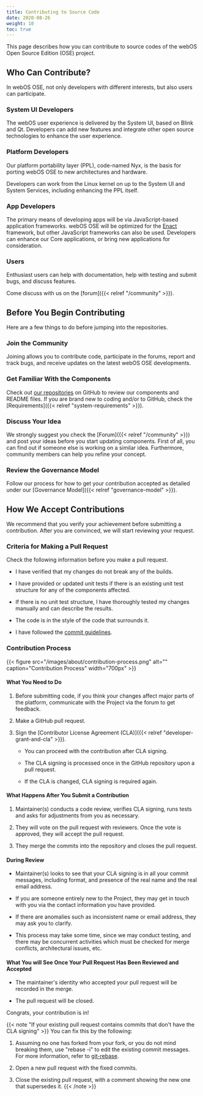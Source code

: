 ```yaml
---
title: Contributing to Source Code
date: 2020-08-26
weight: 10
toc: true
---
```


This page describes how you can contribute to source codes of the webOS Open Source Edition (OSE) project.

## Who Can Contribute?

In webOS OSE, not only developers with different interests, but also users can participate.

### System UI Developers

The webOS user experience is delivered by the System UI, based on Blink and Qt. Developers can add new features and integrate other open source technologies to enhance the user experience.

### Platform Developers

Our platform portability layer (PPL), code-named Nyx, is the basis for porting webOS OSE to new architectures and hardware.

Developers can work from the Linux kernel on up to the System UI and System Services, including enhancing the PPL itself.

### App Developers

The primary means of developing apps will be via JavaScript-based application frameworks. webOS OSE will be optimized for the [Enact](http://enactjs.com) framework, but other JavaScript frameworks can also be used. Developers can enhance our Core applications, or bring new applications for consideration.

### Users

Enthusiast users can help with documentation, help with testing and submit bugs, and discuss features.

Come discuss with us on the [forum]({{< relref "/community" >}}).

## Before You Begin Contributing

Here are a few things to do before jumping into the repositories.

### Join the Community

Joining allows you to contribute code, participate in the forums, report and track bugs, and receive updates on the latest webOS OSE developments.

### Get Familiar With the Components

Check out [our repositories](https://github.com/webosose) on GitHub to review our components and README files. If you are brand new to coding and/or to GitHub, check the [Requirements]({{< relref "system-requirements" >}}).

### Discuss Your Idea

We strongly suggest you check the [Forum]({{< relref "/community" >}}) and post your ideas before you start updating components. First of all, you can find out if someone else is working on a similar idea. Furthermore, community members can help you refine your concept.

### Review the Governance Model

Follow our process for how to get your contribution accepted as detailed under our [Governance Model]({{< relref "governance-model" >}}).

## How We Accept Contributions

We recommend that you verify your achievement before submitting a contribution. After you are convinced, we will start reviewing your request.

### Criteria for Making a Pull Request

Check the following information before you make a pull request.

  - I have verified that my changes do not break any of the builds.

  - I have provided or updated unit tests if there is an existing unit test structure for any of the components affected.

  - If there is no unit test structure, I have thoroughly tested my changes manually and can describe the results.

  - The code is in the style of the code that surrounds it.

  - I have followed the [commit guidelines](https://git-scm.com/book/en/v2/Distributed-Git-Contributing-to-a-Project#Commit-Guidelines).

### Contribution Process

{{< figure src="/images/about/contribution-process.png" alt="" caption="Contribution Process" width="700px" >}}

#### What You Need to Do

1.  Before submitting code, if you think your changes affect major parts of the platform, communicate with the Project via the forum to get feedback.

2.  Make a GitHub pull request.

3.  Sign the [Contributor License Agreement (CLA)]({{< relref "developer-grant-and-cla" >}}).

      - You can proceed with the contribution after CLA signing.

      - The CLA signing is processed once in the GitHub repository upon a pull request.

      - If the CLA is changed, CLA signing is required again.

#### What Happens After You Submit a Contribution

1.  Maintainer(s) conducts a code review, verifies CLA signing, runs tests and asks for adjustments from you as necessary.

2.  They will vote on the pull request with reviewers. Once the vote is approved, they will accept the pull request.

3.  They merge the commits into the repository and closes the pull request.

#### During Review

  - Maintainer(s) looks to see that your CLA signing is in all your commit messages, including format, and presence of the real name and the real email address.

  - If you are someone entirely new to the Project, they may get in touch with you via the contact information you have provided.

  - If there are anomalies such as inconsistent name or email address, they may ask you to clarify.

  - This process may take some time, since we may conduct testing, and there may be concurrent activities which must be checked for merge conflicts, architectural issues, etc.

#### What You will See Once Your Pull Request Has Been Reviewed and Accepted

  - The maintainer's identity who accepted your pull request will be recorded in the merge.

  - The pull request will be closed.

Congrats, your contribution is in!

{{< note "If your existing pull request contains commits that don't have the CLA signing" >}}
You can fix this by the following:

1.  Assuming no one has forked from your fork, or you do not mind breaking them, use "rebase -i" to edit the existing commit messages. For more information, refer to [git-rebase](https://git-scm.com/docs/git-rebase).

2.  Open a new pull request with the fixed commits.

3.  Close the existing pull request, with a comment showing the new one that supersedes it.
{{< /note >}}
